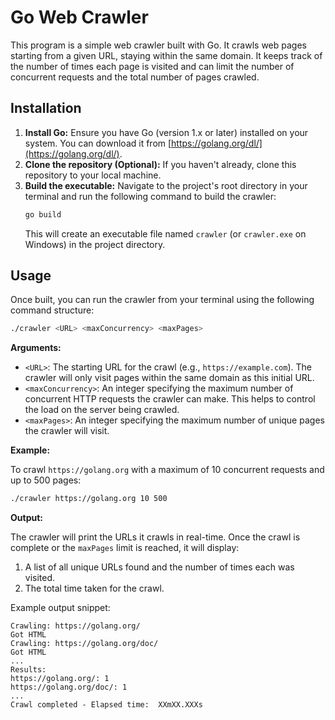 # Go Web Crawler

This program is a simple web crawler built with Go. It crawls web pages starting from a given URL, staying within the same domain. It keeps track of the number of times each page is visited and can limit the number of concurrent requests and the total number of pages crawled.

## Installation

1.  **Install Go:** Ensure you have Go (version 1.x or later) installed on your system. You can download it from [https://golang.org/dl/](https://golang.org/dl/).
2.  **Clone the repository (Optional):** If you haven't already, clone this repository to your local machine.
3.  **Build the executable:** Navigate to the project's root directory in your terminal and run the following command to build the crawler:
    ```bash
    go build
    ```
    This will create an executable file named `crawler` (or `crawler.exe` on Windows) in the project directory.

## Usage

Once built, you can run the crawler from your terminal using the following command structure:

```bash
./crawler <URL> <maxConcurrency> <maxPages>
```

**Arguments:**

*   `<URL>`: The starting URL for the crawl (e.g., `https://example.com`). The crawler will only visit pages within the same domain as this initial URL.
*   `<maxConcurrency>`: An integer specifying the maximum number of concurrent HTTP requests the crawler can make. This helps to control the load on the server being crawled.
*   `<maxPages>`: An integer specifying the maximum number of unique pages the crawler will visit.

**Example:**

To crawl `https://golang.org` with a maximum of 10 concurrent requests and up to 500 pages:

```bash
./crawler https://golang.org 10 500
```

**Output:**

The crawler will print the URLs it crawls in real-time. Once the crawl is complete or the `maxPages` limit is reached, it will display:

1.  A list of all unique URLs found and the number of times each was visited.
2.  The total time taken for the crawl.

Example output snippet:

```
Crawling: https://golang.org/
Got HTML
Crawling: https://golang.org/doc/
Got HTML
...
Results:
https://golang.org/: 1
https://golang.org/doc/: 1
...
Crawl completed - Elapsed time:  XXmXX.XXXs
```
